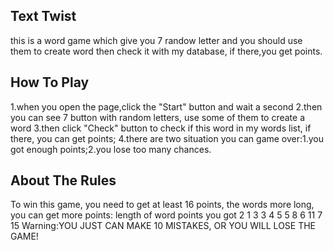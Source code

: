 ## Text Twist
this is a word game which give you 7 randow letter and you should use them to create word then check it with my database, if there,you get points.

## How To Play
1.when you open the page,click the "Start" button and wait a second 2.then you can see 7 button with random letters, use some of them to create a word 3.then click "Check" button to check if this word in my words list, if there, you can get points; 4.there are two situation you can game over:1.you got enough points;2.you lose too many chances.

## About The Rules
To win this game, you need to get at least 16 points, the words more long, you can get more points: length of word points you got 2 1 3 3 4 5 5 8 6 11 7 15 Warning:YOU JUST CAN MAKE 10 MISTAKES, OR YOU WILL LOSE THE GAME!
